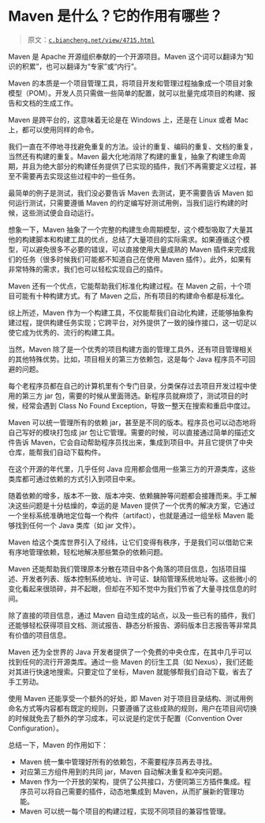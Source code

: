 # Maven 是什么？它的作用有哪些？

> 原文：[`c.biancheng.net/view/4715.html`](http://c.biancheng.net/view/4715.html)

Maven 是 Apache 开源组织奉献的一个开源项目。Maven 这个词可以翻译为“知识的积累”，也可以翻译为“专家”或“内行”。

Maven 的本质是一个项目管理工具，将项目开发和管理过程抽象成一个项目对象模型（POM）。开发人员只需做一些简单的配置，就可以批量完成项目的构建、报告和文档的生成工作。

Maven 是跨平台的，这意味着无论是在 Windows 上，还是在 Linux 或者 Mac 上，都可以使用同样的命令。

我们一直在不停地寻找避免重复的方法。设计的重复、编码的重复、文档的重复，当然还有构建的重复。Maven 最大化地消除了构建的重复，抽象了构建生命周期，并且为绝大部分的构建任务提供了已实现的插件，我们不再需要定义过程，甚至不需要再去实现这些过程中的一些任务。

最简单的例子是测试，我们没必要告诉 Maven 去测试，更不需要告诉 Maven 如何运行测试，只需要遵循 Maven 的约定编写好测试用例，当我们运行构建的时候，这些测试便会自动运行。

想象一下，Maven 抽象了一个完整的构建生命周期模型，这个模型吸取了大量其他的构建脚本和构建工具的优点，总结了大量项目的实际需求。如果遵循这个模型，可以避免很多不必要的错误，可以直接使用大量成熟的 Maven 插件来完成我们的任务（很多时候我们可能都不知道自己在使用 Maven 插件）。此外，如果有非常特殊的需求，我们也可以轻松实现自己的插件。

Maven 还有一个优点，它能帮助我们标准化构建过程。在 Maven 之前，十个项目可能有十种构建方式。有了 Maven 之后，所有项目的构建命令都是标准化。

综上所述，Maven 作为一个构建工具，不仅能帮我们自动化构建，还能够抽象构建过程，提供构建任务实现；它跨平台，对外提供了一致的操作接口，这一切足以使它成为优秀的、流行的构建工具。

当然，Maven 除了是一个优秀的项目构建方面的管理工具外，还有项目管理相关的其他特殊优势。比如，项目相关的第三方依赖包，这是每个 Java 程序员不可回避的问题。

每个老程序员都在自己的计算机里有个专门目录，分类保存过去项目开发过程中使用的第三方 jar 包，需要的时候从里面筛选。新程序员就麻烦了，测试项目的时候，经常会遇到 Class No Found Exception，导致一整天在搜索和重启中度过。

Maven 可以统一管理所有的依赖 jar，甚至是不同的版本。程序员也可以动态地将自己写好的模块打包成 jar 包让它管理。需要的时候，可以直接通过简单的描述文件告诉 Maven，它会自动帮助程序员找出来，集成到项目中。并且它提供了中央仓库，能帮我们自动下载构件。

在这个开源的年代里，几乎任何 Java 应用都会借用一些第三方的开源类库，这些类库都可通过依赖的方式引入到项目中来。

随着依赖的增多，版本不一致、版本冲突、依赖臃肿等问题都会接踵而来。手工解决这些问题是十分枯燥的，幸运的是 Maven 提供了一个优秀的解决方案，它通过一个坐标系统准确地定位每一个构件（artifact），也就是通过一组坐标 Maven 能够找到任何一个 Java 类库（如 jar 文件）。

Maven 给这个类库世界引入了经纬，让它们变得有秩序，于是我们可以借助它来有序地管理依赖，轻松地解决那些繁杂的依赖问题。

Maven 还能帮助我们管理原本分散在项目中各个角落的项目信息，包括项目描述、开发者列表、版本控制系统地址、许可证、缺陷管理系统地址等。这些微小的变化看起来很琐碎，并不起眼，但却在不知不觉中为我们节省了大量寻找信息的时间。

除了直接的项目信息，通过 Maven 自动生成的站点，以及一些已有的插件，我们还能够轻松获得项目文档、测试报告、静态分析报告、源码版本日志报告等非常具有价值的项目信息。

Maven 还为全世界的 Java 开发者提供了一个免费的中央仓库，在其中几乎可以找到任何的流行开源类库。通过一些 Maven 的衍生工具（如 Nexus），我们还能对其进行快速地搜索。只要定位了坐标，Maven 就能够帮我们自动下载，省去了手工劳动。

使用 Maven 还能享受一个额外的好处，即 Maven 对于项目目录结构、测试用例命名方式等内容都有既定的规则，只要遵循了这些成熟的规则，用户在项目间切换的时候就免去了额外的学习成本，可以说是约定优于配置（Convention Over Configuration）。

总结一下，Maven 的作用如下：

*   Maven 统一集中管理好所有的依赖包，不需要程序员再去寻找。
*   对应第三方组件用到的共同 jar，Maven 自动解决重复和冲突问题。
*   Maven 作为一个开放的架构，提供了公共接口，方便同第三方插件集成。程序员可以将自己需要的插件，动态地集成到 Maven，从而扩展新的管理功能。
*   Maven 可以统一每个项目的构建过程，实现不同项目的兼容性管理。